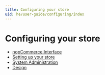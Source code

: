 ```yaml
---
title: Configuring your store
uid: he/user-guide/configuring/index
---
```


# Configuring your store

* [nopCommerce Interface](xref:he/user-guide/configuring/nopcommerce-interface)
* [Setting up your store](xref:he/user-guide/configuring/setting-up/index)
* [System Administration](xref:he/user-guide/configuring/system/index)
* [Design](xref:he/user-guide/configuring/design/index)